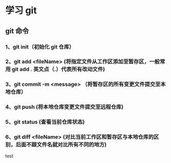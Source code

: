 # 学习 git

## git 命令

### 1、git init（初始化 git 仓库）

### 2、git add \<fileName> (将指定文件从工作区添加至暂存区，一般常用 git add . 英文点（.）代表所有改动文件)

### 3、git commit -m \<message> （将暂存区的所有变更文件提交至本地仓库）

### 4、git push (将本地仓库变更文件提交至远程仓库)

### 5、git status (查看当前仓库状态)

### 6、git diff \<fileName> (对比当前工作区和暂存区与本地仓库的区别，后面不跟文件名就对比所有不同的地方)

test
